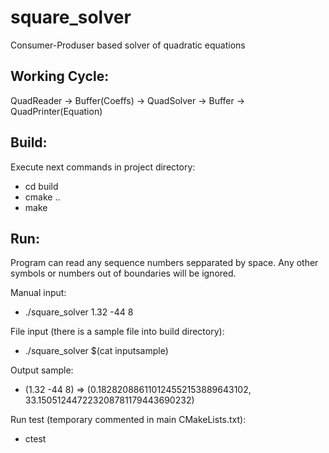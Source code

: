 # square_solver
Consumer-Produser based solver of quadratic equations

Working Cycle:
--------------------------------------------------------------------------------
QuadReader -> Buffer(Coeffs) -> QuadSolver -> Buffer -> QuadPrinter(Equation)

Build:
--------------------------------------------------------------------------------
Execute next commands in project directory:

* cd build
* cmake ..
* make

Run:
--------------------------------------------------------------------------------
Program can read any sequence numbers sepparated by space.
Any other symbols or numbers out of boundaries will be ignored.

Manual input:
* ./square_solver 1.32 -44 8

File input (there is a sample file into build directory):
* ./square_solver $(cat inputsample)

Output sample:
* (1.32 -44 8) => (0.182820886110124552153889643102, 33.150512447223208781179443690232)

Run test (temporary commented in main CMakeLists.txt):
* ctest
